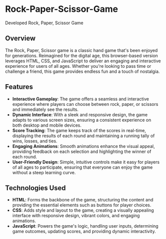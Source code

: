 # Rock-Paper-Scissor-Game
Developed Rock, Paper, Scissor Game 
## Overview
The Rock, Paper, Scissor game is a classic hand game that's been enjoyed for generations. Reimagined for the digital age, this browser-based version leverages HTML, CSS, and JavaScript to deliver an engaging and interactive experience for users of all ages. Whether you're looking to pass time or challenge a friend, this game provides endless fun and a touch of nostalgia.

## Features
- **Interactive Gameplay**: The game offers a seamless and interactive experience where players can choose between rock, paper, or scissors and immediately see the results.
- **Dynamic Interface**: With a sleek and responsive design, the game adapts to various screen sizes, ensuring a consistent experience on both desktop and mobile devices.
- **Score Tracking**: The game keeps track of the scores in real-time, displaying the results of each round and maintaining a running tally of wins, losses, and ties.
- **Engaging Animations**: Smooth animations enhance the visual appeal, providing feedback on each selection and highlighting the winner of each round.
- **User-Friendly Design**: Simple, intuitive controls make it easy for players of all ages to participate, ensuring that everyone can enjoy the game without a steep learning curve.

## Technologies Used
- **HTML**: Forms the backbone of the game, structuring the content and providing the essential elements such as buttons for player choices.
- **CSS**: Adds style and layout to the game, creating a visually appealing interface with responsive design, vibrant colors, and engaging animations.
- **JavaScript**: Powers the game's logic, handling user inputs, determining game outcomes, updating scores, and providing dynamic interactivity.
